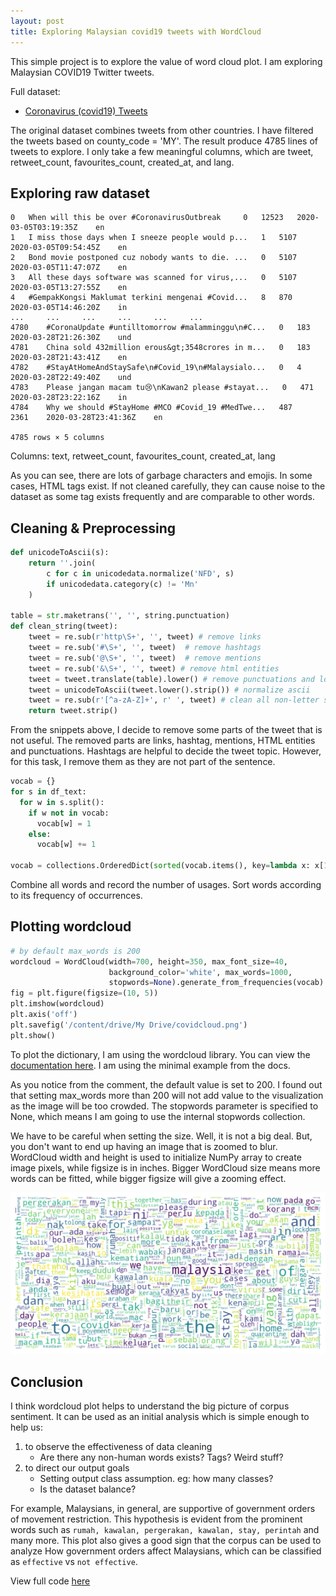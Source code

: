 ```yaml
---
layout: post
title: Exploring Malaysian covid19 tweets with WordCloud
---
```

This simple project is to explore the value of word cloud plot. I am exploring Malaysian COVID19 Twitter tweets.

Full dataset:
- [Coronavirus (covid19) Tweets](https://www.kaggle.com/smid80/coronavirus-covid19-tweets)

The original dataset combines tweets from other countries. I have filtered the tweets based on county_code = 'MY'. The result produce 4785 lines of tweets to explore. I only take a few meaningful columns, which are tweet, retweet_count, favourites_count, created_at, and lang.

## Exploring raw dataset
```
0 	When will this be over #CoronavirusOutbreak 	0 	12523 	2020-03-05T03:19:35Z 	en
1 	I miss those days when I sneeze people would p... 	1 	5107 	2020-03-05T09:54:45Z 	en
2 	Bond movie postponed cuz nobody wants to die. ... 	0 	5107 	2020-03-05T11:47:07Z 	en
3 	All these days software was scanned for virus,... 	0 	5107 	2020-03-05T13:27:55Z 	en
4 	#GempakKongsi Maklumat terkini mengenai #Covid... 	8 	870 	2020-03-05T14:46:20Z 	in
... 	... 	... 	... 	... 	...
4780 	#CoronaUpdate #untilltomorrow #malamminggu\n#C... 	0 	183 	2020-03-28T21:26:30Z 	und
4781 	China sold 432million erous&gt;3548crores in m... 	0 	183 	2020-03-28T21:43:41Z 	en
4782 	#StayAtHomeAndStaySafe\n#Covid_19\n#Malaysialo... 	0 	4 	2020-03-28T22:49:40Z 	und
4783 	Please jangan macam tu😢\nKawan2 please #stayat... 	0 	471 	2020-03-28T23:22:16Z 	in
4784 	Why we should #StayHome #MCO #Covid_19 #MedTwe... 	487 	2361 	2020-03-28T23:41:36Z 	en

4785 rows × 5 columns
```
Columns: text, retweet_count, favourites_count, created_at, lang

As you can see, there are lots of garbage characters and emojis. In some cases, HTML tags exist. If not cleaned carefully, they can cause noise to the dataset as some tag exists frequently and are comparable to other words.

## Cleaning & Preprocessing

```python
def unicodeToAscii(s):
    return ''.join(
        c for c in unicodedata.normalize('NFD', s)
        if unicodedata.category(c) != 'Mn'
    )

table = str.maketrans('', '', string.punctuation)
def clean_string(tweet):
    tweet = re.sub(r'http\S+', '', tweet) # remove links
    tweet = re.sub('#\S+', '', tweet)  # remove hashtags
    tweet = re.sub('@\S+', '', tweet)  # remove mentions
    tweet = re.sub('&\S+', '', tweet) # remove html entities
    tweet = tweet.translate(table).lower() # remove punctuations and lower all letters
    tweet = unicodeToAscii(tweet.lower().strip()) # normalize ascii
    tweet = re.sub(r'[^a-zA-Z]+', r' ', tweet) # clean all non-letter string
    return tweet.strip()
```
From the snippets above, I decide to remove some parts of the tweet that is not useful. The removed parts are links, hashtag, mentions, HTML entities and punctuations. Hashtags are helpful to decide the tweet topic. However, for this task, I remove them as they are not part of the sentence.

```python
vocab = {}
for s in df_text:
  for w in s.split():
    if w not in vocab:
      vocab[w] = 1
    else:
      vocab[w] += 1
      
vocab = collections.OrderedDict(sorted(vocab.items(), key=lambda x: x[1], reverse=True))
```
Combine all words and record the number of usages. Sort words according to its frequency of occurrences.

## Plotting wordcloud

```python
# by default max_words is 200
wordcloud = WordCloud(width=700, height=350, max_font_size=40,
                      background_color='white', max_words=1000, 
                      stopwords=None).generate_from_frequencies(vocab)
fig = plt.figure(figsize=(10, 5))
plt.imshow(wordcloud)
plt.axis('off')
plt.savefig('/content/drive/My Drive/covidcloud.png')
plt.show()
```
To plot the dictionary, I am using the wordcloud library. You can view the [documentation here](http://amueller.github.io/word_cloud/). I am using the minimal example from the docs.

As you notice from the comment, the default value is set to 200. I found out that setting max_words more than 200 will not add value to the visualization as the image will be too crowded. The stopwords parameter is specified to None, which means I am going to use the internal stopwords collection.

We have to be careful when setting the size. Well, it is not a big deal. But, you don't want to end up having an image that is zoomed to blur. WordCloud width and height is used to initialize NumPy array to create image pixels, while figsize is in inches. Bigger WordCloud size means more words can be fitted, while bigger figsize will give a zooming effect.

![image](/images/covidcloud.png)

## Conclusion


I think wordcloud plot helps to understand the big picture of corpus sentiment. It can be used as an initial analysis which is simple enough to help us:

1) to observe the effectiveness of data cleaning
    - Are there any non-human words exists? Tags? Weird stuff?
2) to direct our output goals 
    - Setting output class assumption. eg: how many classes?
    - Is the dataset balance?

For example, Malaysians, in general, are supportive of government orders of movement restriction. This hypothesis is evident from the prominent words such as ```rumah, kawalan, pergerakan, kawalan, stay, perintah``` and many more. This plot also gives a good sign that the corpus can be used to analyze How government orders affect Malaysians, which can be classified as ```effective``` vs ```not effective```.

View full code [here](https://colab.research.google.com/drive/1nSl_Av8mTg-923H3pn76fJbXH_ymQKRF)
